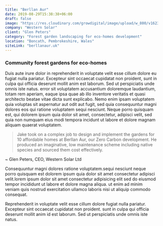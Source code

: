 ```yaml
---
title: "Berllan Aur"
date: 2019-08-29T15:38:38+06:00
draft: false
image: "https://res.cloudinary.com/growdigital/image/upload/w_800/v1623771051/berllanaur/belinda-house-210615.jpg"
company: "Western Solar"
client: "Glen Peters"
category: "Forest garden landscaping for eco-homes development"
location: "Boncath, Pembrokeshire, Wales"
siteLink: "berllanaur.uk"
---
```


### Community forest gardens for eco-homes
          
Duis aute irure dolor in reprehenderit in voluptate velit esse cillum dolore eu fugiat nulla pariatur.
Excepteur sint occaecat cupidatat non proident, sunt in culpa qui officia deserunt mollit anim est
laborum. Sed ut perspiciatis unde omnis iste natus. error sit voluptatem accusantium doloremque laudantium,
totam rem aperiam, eaque ipsa quae ab illo inventore veritatis et quasi architecto beatae vitae dicta
sunt explicabo. Nemo enim ipsam voluptatem quia voluptas sit aspernatur aut odit aut fugit, sed quia
consequuntur magni dolores eos qui ratione voluptatem sequi nesciunt. Neque porro quisquam est, qui
dolorem ipsum quia dolor sit amet, consectetur, adipisci velit, sed quia non numquam eius modi tempora
incidunt ut labore et dolore magnam aliquam quaerat voluptatem.

> Jake took on a complex job to design and implement the gardens for 10 affordable homes at Berllan Aur, our Zero Carbon development. He produced an imaginative, low maintenance scheme including native species and sourced them cost effectively.

~ Glen Peters, CEO, Western Solar Ltd
          
Consequuntur magni dolores ratione voluptatem.sequi nesciunt neque porro quisquam est dolorem ipsum quia
dolor sit amet consectetur adipisci velit.lorem ipsum dolor sit amet consectetur adipisicing elit
sed do eiusmod tempor incididunt ut labore et dolore magna aliqua. ut enim ad minim veniam quis nostrud
exercitation ullamco laboris nisi ut aliquip commodo consequat. 

Reprehenderit in voluptate velit esse cillum dolore fugiat nulla pariatur. Excepteur sint occaecat
cupidatat non proident. sunt in culpa qui officia deserunt mollit anim id est laborum. Sed ut perspiciatis
unde omnis iste natus.
